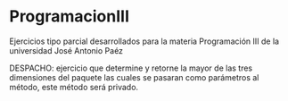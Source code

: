 # ProgramacionIII
Ejercicios tipo parcial desarrollados para la materia Programación III de la universidad José Antonio Paéz

DESPACHO: ejercicio que determine y retorne la mayor de las tres dimensiones del paquete las
cuales se pasaran como parámetros al método, este método será privado.

